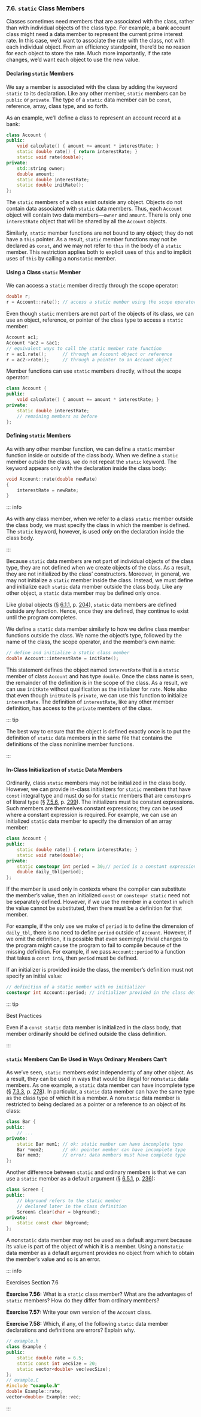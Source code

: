 <h3 id="filepos2028441">7.6. <code>static</code> Class Members</h3>
<p>Classes sometimes need members that are associated with the class, rather than with individual objects of the class type. For example, a bank account class might need a data member to represent the current prime interest rate. In this case, we’d want to associate the rate with the class, not with each individual object. From an efficiency standpoint, there’d be no reason for each object to store the rate. Much more importantly, if the rate changes, we’d want each object to use the new value.</p>
<h4>Declaring <code>static</code> Members</h4>
<p>We say a member is associated with the class by adding the keyword <code>static</code> to its declaration. Like any other member, <code>static</code> members can be <code>public</code> or <code>private</code>. The type of a <code>static</code> data member can be <code>const</code>, reference, array, class type, and so forth.</p>
<p><a id="filepos2030185"></a>As an example, we’ll define a class to represent an account record at a bank:</p>

```c++
class Account {
public:
    void calculate() { amount += amount * interestRate; }
    static double rate() { return interestRate; }
    static void rate(double);
private:
    std::string owner;
    double amount;
    static double interestRate;
    static double initRate();
};
```

<p>The <code>static</code> members of a class exist outside any object. Objects do not contain data associated with <code>static</code> data members. Thus, each <code>Account</code> object will contain two data members—<code>owner</code> and <code>amount</code>. There is only one <code>interestRate</code> object that will be shared by all the <code>Account</code> objects.</p>
<p>Similarly, <code>static</code> member functions are not bound to any object; they do not have a <code>this</code> pointer. As a result, <code>static</code> member functions may not be declared as <code>const</code>, and we may not refer to <code>this</code> in the body of a <code>static</code> member. This restriction applies both to explicit uses of <code>this</code> and to implicit uses of <code>this</code> by calling a non<code>static</code> member.</p>
<h4>Using a Class <code>static</code> Member</h4>
<p>We can access a <code>static</code> member directly through the scope operator:</p>

```c++
double r;
r = Account::rate(); // access a static member using the scope operator
```

<p>Even though <code>static</code> members are not part of the objects of its class, we can use an object, reference, or pointer of the class type to access a <code>static</code> member:</p>

```c++
Account ac1;
Account *ac2 = &ac1;
// equivalent ways to call the static member rate function
r = ac1.rate();      // through an Account object or reference
r = ac2->rate();     // through a pointer to an Account object
```

<p>Member functions can use <code>static</code> members directly, without the scope operator:</p>

```c++
class Account {
public:
    void calculate() { amount += amount * interestRate; }
private:
    static double interestRate;
    // remaining members as before
};
```

<h4><a id="filepos2036267"></a>Defining <code>static</code> Members</h4>
<p>As with any other member function, we can define a <code>static</code> member function inside or outside of the class body. When we define a <code>static</code> member outside the class, we do not repeat the <code>static</code> keyword. The keyword appears only with the declaration inside the class body:</p>

```c++
void Account::rate(double newRate)
{
    interestRate = newRate;
}
```

::: info
<p>As with any class member, when we refer to a class <code>static</code> member outside the class body, we must specify the class in which the member is defined. The <code>static</code> keyword, however, is used <em>only</em> on the declaration inside the class body.</p>
:::

<p>Because <code>static</code> data members are not part of individual objects of the class type, they are not defined when we create objects of the class. As a result, they are not initialized by the class’ constructors. Moreover, in general, we may not initialize a <code>static</code> member inside the class. Instead, we must define and initialize each <code>static</code> data member outside the class body. Like any other object, a <code>static</code> data member may be defined only once.</p>
<p>Like global objects (§ <a href="063-6.1._function_basics.html#filepos1431793">6.1.1</a>, p. <a href="063-6.1._function_basics.html#filepos1431793">204</a>), <code>static</code> data members are defined outside any function. Hence, once they are defined, they continue to exist until the program completes.</p>
<p>We define a <code>static</code> data member similarly to how we define class member functions outside the class. We name the object’s type, followed by the name of the class, the scope operator, and the member’s own name:</p>

```c++
// define and initialize a static class member
double Account::interestRate = initRate();
```

<p>This statement defines the object named <code>interestRate</code> that is a <code>static</code> member of class <code>Account</code> and has type <code>double</code>. Once the class name is seen, the remainder of the definition is in the scope of the class. As a result, we can use <code>initRate</code> without qualification as the initializer for <code>rate</code>. Note also that even though <code>initRate</code> is <code>private</code>, we can use this function to initialize <code>interestRate</code>. The definition of <code>interestRate</code>, like any other member definition, has access to the <code>private</code> members of the class.</p>

::: tip
<p>The best way to ensure that the object is defined exactly once is to put the definition of <code>static</code> data members in the same file that contains the definitions of the class noninline member functions.</p>
:::

<h4>In-Class Initialization of <code>static</code> Data Members</h4>
<p>Ordinarily, class <code>static</code> members may not be initialized in the class body. However, we can provide in-class initializers for <code>static</code> members that have <code>const</code> integral type and must do so for <code>static</code> members that are <code>constexpr</code>s of literal <a id="filepos2042788"></a>type (§ <a href="077-7.5._constructors_revisited.html#filepos2019288">7.5.6</a>, p. <a href="077-7.5._constructors_revisited.html#filepos2019288">299</a>). The initializers must be constant expressions. Such members are themselves constant expressions; they can be used where a constant expression is required. For example, we can use an initialized <code>static</code> data member to specify the dimension of an array member:</p>

```c++
class Account {
public:
    static double rate() { return interestRate; }
    static void rate(double);
private:
    static constexpr int period = 30;// period is a constant expression
    double daily_tbl[period];
};
```

<p>If the member is used only in contexts where the compiler can substitute the member’s value, then an initialized <code>const</code> or <code>constexpr static</code> need not be separately defined. However, if we use the member in a context in which the value cannot be substituted, then there must be a definition for that member.</p>
<p>For example, if the only use we make of <code>period</code> is to define the dimension of <code>daily_tbl</code>, there is no need to define <code>period</code> outside of <code>Account</code>. However, if we omit the definition, it is possible that even seemingly trivial changes to the program might cause the program to fail to compile because of the missing definition. For example, if we pass <code>Account::period</code> to a function that takes a <code>const int&amp;</code>, then <code>period</code> must be defined.</p>
<p>If an initializer is provided inside the class, the member’s definition must not specify an initial value:</p>

```c++
// definition of a static member with no initializer
constexpr int Account::period; // initializer provided in the class definition
```

::: tip
<p>Best Practices</p>
<p>Even if a <code>const static</code> data member is initialized in the class body, that member ordinarily should be defined outside the class definition.</p>
:::

<h4><code>static</code> Members Can Be Used in Ways Ordinary Members Can’t</h4>
<p>As we’ve seen, <code>static</code> members exist independently of any other object. As a result, they can be used in ways that would be illegal for non<code>static</code> data members. As one example, a <code>static</code> data member can have incomplete type (§ <a href="075-7.3._additional_class_features.html#filepos1897012">7.3.3</a>, p. <a href="075-7.3._additional_class_features.html#filepos1897012">278</a>). In particular, a <code>static</code> data member can have the same type as the class type of which it is a member. A non<code>static</code> data member is restricted to being declared as a pointer or a reference to an object of its class:</p>

```c++
class Bar {
public:
    // ...
private:
    static Bar mem1; // ok: static member can have incomplete type
    Bar *mem2;       // ok: pointer member can have incomplete type
    Bar mem3;        // error: data members must have complete type
};
```

<p><a id="filepos2049039"></a>Another difference between <code>static</code> and ordinary members is that we can use a <code>static</code> member as a default argument (§ <a href="067-6.5._features_for_specialized_uses.html#filepos1631032">6.5.1</a>, p. <a href="067-6.5._features_for_specialized_uses.html#filepos1631032">236</a>):</p>

```c++
class Screen {
public:
    // bkground refers to the static member
    // declared later in the class definition
    Screen& clear(char = bkground);
private:
    static const char bkground;
};
```

<p>A non<code>static</code> data member may not be used as a default argument because its value is part of the object of which it is a member. Using a non<code>static</code> data member as a default argument provides no object from which to obtain the member’s value and so is an error.</p>

::: info
<p>Exercises Section 7.6</p>
<p><strong>Exercise 7.56:</strong> What is a <code>static</code> class member? What are the advantages of <code>static</code> members? How do they differ from ordinary members?</p>
<p><strong>Exercise 7.57:</strong> Write your own version of the <code>Account</code> class.</p>
<p><strong>Exercise 7.58:</strong> Which, if any, of the following <code>static</code> data member declarations and definitions are errors? Explain why.</p>

```c++
// example.h
class Example {
public:
    static double rate = 6.5;
    static const int vecSize = 20;
    static vector<double> vec(vecSize);
};
// example.C
#include "example.h"
double Example::rate;
vector<double> Example::vec;
```

:::
